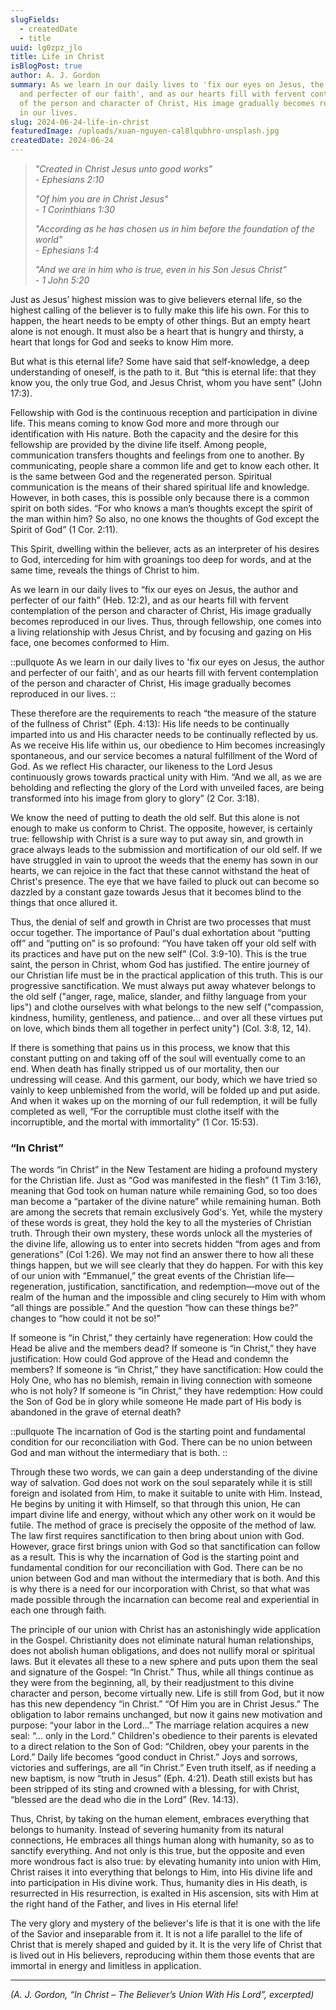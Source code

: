 ```yaml
---
slugFields:
  - createdDate
  - title
uuid: lg0zpz_jlo
title: Life in Christ
isBlogPost: true
author: A. J. Gordon
summary: As we learn in our daily lives to 'fix our eyes on Jesus, the author
  and perfecter of our faith', and as our hearts fill with fervent contemplation
  of the person and character of Christ, His image gradually becomes reproduced
  in our lives.
slug: 2024-06-24-life-in-christ
featuredImage: /uploads/xuan-nguyen-cal8lqubhro-unsplash.jpg
createdDate: 2024-06-24
---
```

> *"Created in Christ Jesus unto good works"*\
> *\- Ephesians 2:10*
>
> *"Of him you are in Christ Jesus"*\
> *\- 1 Corinthians 1:30*
>
> *"According as he has chosen us in him before the foundation of the world"*\
> *\- Ephesians 1:4*
>
> *"And we are in him who is true, even in his Son Jesus Christ"*\
> *\- 1 John 5:20*

Just as Jesus’ highest mission was to give believers eternal life, so the highest calling of the believer is to fully make this life his own. For this to happen, the heart needs to be empty of other things. But an empty heart alone is not enough. It must also be a heart that is hungry and thirsty, a heart that longs for God and seeks to know Him more. 

But what is this eternal life? Some have said that self-knowledge, a deep understanding of oneself, is the path to it. But “this is eternal life: that they know you, the only true God, and Jesus Christ, whom you have sent” (John 17:3).

Fellowship with God is the continuous reception and participation in divine life. This means coming to know God more and more through our identification with His nature. Both the capacity and the desire for this fellowship are provided by the divine life itself. Among people, communication transfers thoughts and feelings from one to another. By communicating, people share a common life and get to know each other. It is the same between God and the regenerated person. Spiritual communication is the means of their shared spiritual life and knowledge. However, in both cases, this is possible only because there is a common spirit on both sides. “For who knows a man’s thoughts except the spirit of the man within him? So also, no one knows the thoughts of God except the Spirit of God” (1 Cor. 2:11). 

This Spirit, dwelling within the believer, acts as an interpreter of his desires to God, interceding for him with groanings too deep for words, and at the same time, reveals the things of Christ to him.

As we learn in our daily lives to “fix our eyes on Jesus, the author and perfecter of our faith” (Heb. 12:2), and as our hearts fill with fervent contemplation of the person and character of Christ, His image gradually becomes reproduced in our lives. Thus, through fellowship, one comes into a living relationship with Jesus Christ, and by focusing and gazing on His face, one becomes conformed to Him.

::pullquote
As we learn in our daily lives to 'fix our eyes on Jesus, the author and perfecter of our faith', and as our hearts fill with fervent contemplation of the person and character of Christ, His image gradually becomes reproduced in our lives.
::

These therefore are the requirements to reach “the measure of the stature of the fullness of Christ” (Eph. 4:13): His life needs to be continually imparted into us and His character needs to be continually reflected by us. As we receive His life within us, our obedience to Him becomes increasingly spontaneous, and our service becomes a natural fulfillment of the Word of God. As we reflect His character, our likeness to the Lord Jesus continuously grows towards practical unity with Him. “And we all, as we are beholding and reflecting the glory of the Lord with unveiled faces, are being transformed into his image from glory to glory” (2 Cor. 3:18).

We know the need of putting to death the old self. But this alone is not enough to make us conform to Christ. The opposite, however, is certainly true: fellowship with Christ is a sure way to put away sin, and growth in grace always leads to the submission and mortification of our old self. If we have struggled in vain to uproot the weeds that the enemy has sown in our hearts, we can rejoice in the fact that these cannot withstand the heat of Christ's presence. The eye that we have failed to pluck out can become so dazzled by a constant gaze towards Jesus that it becomes blind to the things that once allured it.

Thus, the denial of self and growth in Christ are two processes that must occur together. The importance of Paul's dual exhortation about “putting off” and “putting on” is so profound: “You have taken off your old self with its practices and have put on the new self” (Col. 3:9-10). This is the true saint, the person in Christ, whom God has justified. The entire journey of our Christian life must be in the practical application of this truth. This is our progressive sanctification. We must always put away whatever belongs to the old self ("anger, rage, malice, slander, and filthy language from your lips") and clothe ourselves with what belongs to the new self ("compassion, kindness, humility, gentleness, and patience... and over all these virtues put on love, which binds them all together in perfect unity") (Col. 3:8, 12, 14).

If there is something that pains us in this process, we know that this constant putting on and taking off of the soul will eventually come to an end. When death has finally stripped us of our mortality, then our undressing will cease. And this garment, our body, which we have tried so vainly to keep unblemished from the world, will be folded up and put aside. And when it wakes up on the morning of our full redemption, it will be fully completed as well, “For the corruptible must clothe itself with the incorruptible, and the mortal with immortality” (1 Cor. 15:53).

### “In Christ”

The words “in Christ” in the New Testament are hiding a profound mystery for the Christian life. Just as “God was manifested in the flesh” (1 Tim 3:16), meaning that God took on human nature while remaining God, so too does man become a “partaker of the divine nature” while remaining human. Both are among the secrets that remain exclusively God's. Yet, while the mystery of these words is great, they hold the key to all the mysteries of Christian truth. Through their own mystery, these words unlock all the mysteries of the divine life, allowing us to enter into secrets hidden “from ages and from generations” (Col 1:26). We may not find an answer there to how all these things happen, but we will see clearly that they do happen. For with this key of our union with “Emmanuel,” the great events of the Christian life—regeneration, justification, sanctification, and redemption—move out of the realm of the human and the impossible and cling securely to Him with whom “all things are possible.” And the question “how can these things be?” changes to “how could it not be so!"

If someone is “in Christ,” they certainly have regeneration: How could the Head be alive and the members dead? If someone is “in Christ,” they have justification: How could God approve of the Head and condemn the members? If someone is “in Christ,” they have sanctification: How could the Holy One, who has no blemish, remain in living connection with someone who is not holy? If someone is “in Christ,” they have redemption: How could the Son of God be in glory while someone He made part of His body is abandoned in the grave of eternal death?

::pullquote
The incarnation of God is the starting point and fundamental condition for our reconciliation with God. There can be no union between God and man without the intermediary that is both.
::

Through these two words, we can gain a deep understanding of the divine way of salvation. God does not work on the soul separately while it is still foreign and isolated from Him, to make it suitable to unite with Him. Instead, He begins by uniting it with Himself, so that through this union, He can impart divine life and energy, without which any other work on it would be futile. The method of grace is precisely the opposite of the method of law. The law first requires sanctification to then bring about union with God. However, grace first brings union with God so that sanctification can follow as a result. This is why the incarnation of God is the starting point and fundamental condition for our reconciliation with God. There can be no union between God and man without the intermediary that is both. And this is why there is a need for our incorporation with Christ, so that what was made possible through the incarnation can become real and experiential in each one through faith.

The principle of our union with Christ has an astonishingly wide application in the Gospel. Christianity does not eliminate natural human relationships, does not abolish human obligations, and does not nullify moral or spiritual laws. But it elevates all these to a new sphere and puts upon them the seal and signature of the Gospel: “In Christ.” Thus, while all things continue as they were from the beginning, all, by their readjustment to this divine character and person, become virtually new.  Life is still from God, but it now has this new dependency “in Christ.” “Of Him you are in Christ Jesus.” The obligation to labor remains unchanged, but now it gains new motivation and purpose: “your labor in the Lord...” The marriage relation acquires a new seal: “... only in the Lord.” Children's obedience to their parents is elevated to a direct relation to the Son of God: “Children, obey your parents in the Lord.” Daily life becomes “good conduct in Christ.” Joys and sorrows, victories and sufferings, are all “in Christ.” Even truth itself, as if needing a new baptism, is now “truth in Jesus” (Eph. 4:21). Death still exists but has been stripped of its sting and crowned with a blessing, for with Christ, “blessed are the dead who die in the Lord” (Rev. 14:13).

Thus, Christ, by taking on the human element, embraces everything that belongs to humanity. Instead of severing humanity from its natural connections, He embraces all things human along with humanity, so as to sanctify everything. And not only is this true, but the opposite and even more wondrous fact is also true: by elevating humanity into union with Him, Christ raises it into everything that belongs to Him, into His divine life and into participation in His divine work. Thus, humanity dies in His death, is resurrected in His resurrection, is exalted in His ascension, sits with Him at the right hand of the Father, and lives in His eternal life!

The very glory and mystery of the believer's life is that it is one with the life of the Savior and inseparable from it. It is not a life parallel to the life of Christ that is merely shaped and guided by it. It is the very life of Christ that is lived out in His believers, reproducing within them those events that are immortal in energy and limitless in application.

- - -

*(A. J. Gordon, “In Christ – The Believer’s Union With His Lord”, excerpted)*
